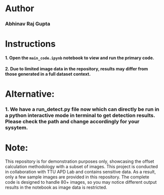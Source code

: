 # Author
### Abhinav Raj Gupta

# Instructions
#### 1. Open the `main_code.ipynb` notebook to view and run the primary code.
#### 2. Due to limited image data in the repository, results may differ from those generated in a full dataset context.

# Alternative:
### 1. We have a run_detect.py file now which can directly be run in a python interactive mode in terminal to get detection results. Please check the path and change accordingly for your sysytem.

# Note:
This repository is for demonstration purposes only, showcasing the offset calculation methodology with a subset of images. This project is conducted in collaboration with TTU APD Lab and contains sensitive data. As a result, only a few sample images are provided in this repository. The complete code is designed to handle 80+ images, so you may notice different output results in the notebook as image data is restricted.

